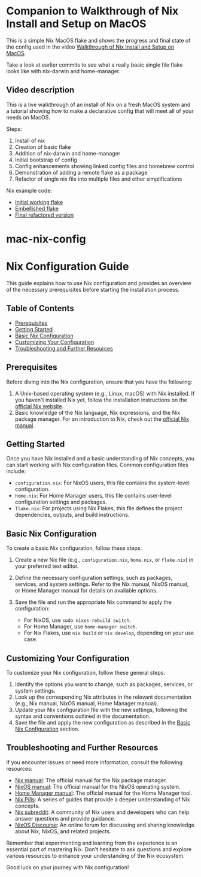 # Companion to Walkthrough of Nix Install and Setup on MacOS

This is a simple Nix MacOS flake and shows the progress and final state of the config used in the video [Walkthrough of Nix Install and Setup on MacOS](https://youtu.be/LE5JR4JcvMg).

Take a look at earlier commits to see what a really basic single file flake looks like with nix-darwin and home-manager.

## Video description

This is a live walkthrough of an install of Nix on a fresh MacOS system and a tutorial showing how to make a declarative config that will meet all of your needs on MacOS.

Steps:

1. Install of nix
2. Creation of basic flake
3. Addition of nix-darwin and home-manager
4. Initial bootstrap of config
5. Config enhancements showing linked config files and homebrew control
6. Demonstration of adding a remote flake as a package
7. Refactor of single nix file into multiple files and other simplifications

Nix example code:

* [Initial working flake](https://github.com/zmre/mac-nix-simple-example/blob/2c6465d9df0f42e279681e2c30eaf8ed998940be/flake.nix)
* [Embellished flake](https://github.com/zmre/mac-nix-simple-example/blob/502fbabcaaaf160081926498641a042995de19c2/flake.nix)
* [Final refactored version](https://github.com/zmre/mac-nix-simple-example)
# mac-nix-config

# Nix Configuration Guide

This guide explains how to use Nix configuration and provides an overview of the necessary prerequisites before starting the installation process.

## Table of Contents

- [Prerequisites](#prerequisites)
- [Getting Started](#getting-started)
- [Basic Nix Configuration](#basic-nix-configuration)
- [Customizing Your Configuration](#customizing-your-configuration)
- [Troubleshooting and Further Resources](#troubleshooting-and-further-resources)

## Prerequisites

Before diving into the Nix configuration, ensure that you have the following:

1. A Unix-based operating system (e.g., Linux, macOS) with Nix installed. If you haven't installed Nix yet, follow the installation instructions on the [official Nix website](https://nixos.org/download.html).
2. Basic knowledge of the Nix language, Nix expressions, and the Nix package manager. For an introduction to Nix, check out the [official Nix manual](https://nixos.org/manual/nix/stable/).

## Getting Started

Once you have Nix installed and a basic understanding of Nix concepts, you can start working with Nix configuration files. Common configuration files include:

- `configuration.nix`: For NixOS users, this file contains the system-level configuration.
- `home.nix`: For Home Manager users, this file contains user-level configuration settings and packages.
- `flake.nix`: For projects using Nix Flakes, this file defines the project dependencies, outputs, and build instructions.

## Basic Nix Configuration

To create a basic Nix configuration, follow these steps:

1. Create a new Nix file (e.g., `configuration.nix`, `home.nix`, or `flake.nix`) in your preferred text editor.
2. Define the necessary configuration settings, such as packages, services, and system settings. Refer to the Nix manual, NixOS manual, or Home Manager manual for details on available options.
3. Save the file and run the appropriate Nix command to apply the configuration:

    - For NixOS, use `sudo nixos-rebuild switch`.
    - For Home Manager, use `home-manager switch`.
    - For Nix Flakes, use `nix build` or `nix develop`, depending on your use case.

## Customizing Your Configuration

To customize your Nix configuration, follow these general steps:

1. Identify the options you want to change, such as packages, services, or system settings.
2. Look up the corresponding Nix attributes in the relevant documentation (e.g., Nix manual, NixOS manual, Home Manager manual).
3. Update your Nix configuration file with the new settings, following the syntax and conventions outlined in the documentation.
4. Save the file and apply the new configuration as described in the [Basic Nix Configuration](#basic-nix-configuration) section.

## Troubleshooting and Further Resources

If you encounter issues or need more information, consult the following resources:

- [Nix manual](https://nixos.org/manual/nix/stable/): The official manual for the Nix package manager.
- [NixOS manual](https://nixos.org/manual/nixos/stable/): The official manual for the NixOS operating system.
- [Home Manager manual](https://nix-community.github.io/home-manager/): The official manual for the Home Manager tool.
- [Nix Pills](https://nixos.org/guides/nix-pills/): A series of guides that provide a deeper understanding of Nix concepts.
- [Nix subreddit](https://www.reddit.com/r/NixOS/): A community of Nix users and developers who can help answer questions and provide guidance.
- [NixOS Discourse](https://discourse.nixos.org/): An online forum for discussing and sharing knowledge about Nix, NixOS, and related projects.

Remember that experimenting and learning from the experience is an essential part of mastering Nix. Don't hesitate to ask questions and explore various resources to enhance your understanding of the Nix ecosystem.

Good luck on your journey with Nix configuration!

